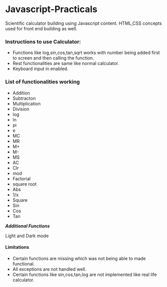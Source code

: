 # Javascript-Practicals
Scientific calculator building using Javascript content. HTML,CSS concepts used for front end building as well.

### Instructions to use Calculator:
* Functions like log,sin,cos,tan,sqrt works with number being added first to screen and then calling the function.
* Rest functionalities are same like normal calculator.
* Keyboard input in enabled.

### List of functionalities working
* Addition
* Subtracton
* Multiplication
* Division
* log
* ln
* pi
* e
* MC
* MR
* M+
* M-
* MS
* AC
* Clr
* mod
* Factorial
* square root
* Abs
* 1/x
* Square 
* Sin
* Cos
* Tan
<!-- end of the list -->
 ***Additional Functions***
<!-- end of the bold italic -->
  Light and Dark mode
<!-- end of the list -->

#### Limitations
* Certain functions are missing which was not being able to made functional.
* All exceptions are not handled well.
* Certain functions like sin,cos,tan,log are not implemented like real life calculator.

